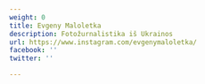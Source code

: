 ```yaml
---
weight: 0
title: Evgeny Maloletka
description: Fotožurnalistika iš Ukrainos
url: https://www.instagram.com/evgenymaloletka/
facebook: ''
twitter: ''

---
```

